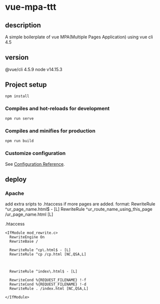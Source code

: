 # vue-mpa-ttt

## description
A simple boilerplate of vue MPA(Multiple Pages Application) using vue cli 4.5


## version
@vue/cli 4.5.9
node v14.15.3

## Project setup
```
npm install
```

### Compiles and hot-reloads for development
```
npm run serve
```

### Compiles and minifies for production
```
npm run build
```
### Customize configuration
See [Configuration Reference](https://cli.vuejs.org/config/).

## deploy
### Apache

add extra sripts to .htaccess if more pages are added.
format:
RewriteRule ^ur_page_name\.html$ - [L]
RewriteRule ^ur_route_name_using_this_page /ur_page_name.html [L]

.htaccess
```
<IfModule mod_rewrite.c>
  RewriteEngine On
  RewriteBase /
  
  RewriteRule ^cp\.html$ - [L]
  RewriteRule ^cp /cp.html [NC,QSA,L]
	 	


  RewriteRule ^index\.html$ - [L]

  RewriteCond %{REQUEST_FILENAME} !-f
  RewriteCond %{REQUEST_FILENAME} !-d
  RewriteRule . /index.html [NC,QSA,L]

</IfModule>
```


